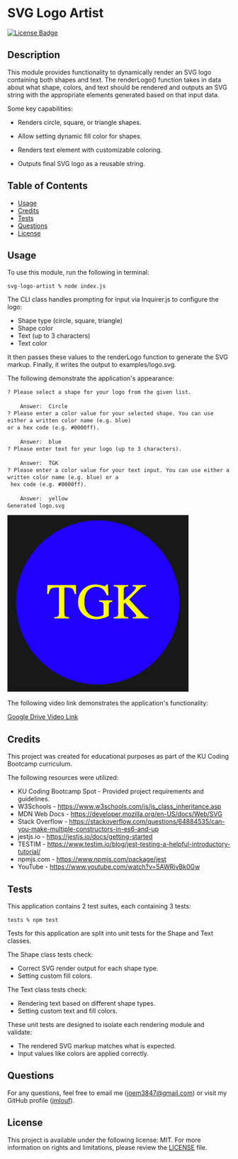 # SVG Logo Artist
[![License Badge](https://img.shields.io/badge/license-MIT-green)](./LICENSE)

## Description
    
This module provides functionality to dynamically render an SVG logo containing both shapes and text. The renderLogo() function takes in data about what shape, colors, and text should be rendered and outputs an SVG string with the appropriate elements generated based on that input data.

Some key capabilities:

- Renders circle, square, or triangle shapes.

- Allow setting dynamic fill color for shapes.

- Renders text element with customizable coloring.

- Outputs final SVG logo as a reusable string.

## Table of Contents

- [Usage](#usage)
- [Credits](#credits)
- [Tests](#tests)
- [Questions](#questions)
- [License](#license)

## Usage

To use this module, run the following in terminal:

```
svg-logo-artist % node index.js
```

The CLI class handles prompting for input via Inquirer.js to configure the logo:

- Shape type (circle, square, triangle)
- Shape color
- Text (up to 3 characters)
- Text color

It then passes these values to the renderLogo function to generate the SVG markup. Finally, it writes the output to examples/logo.svg.

The following demonstrate the application's appearance:

```
? Please select a shape for your logo from the given list.

    Answer:  Circle
? Please enter a color value for your selected shape. You can use either a written color name (e.g. blue) 
or a hex code (e.g. #0000ff).
                    
    Answer:  blue
? Please enter text for your logo (up to 3 characters).
    
    Answer:  TGK
? Please enter a color value for your text input. You can use either a written color name (e.g. blue) or a
 hex code (e.g. #0000ff).
    
    Answer:  yellow
Generated logo.svg
```
![Screenshot](./assets/images/mockup-1.png)

The following video link demonstrates the application's functionality:

[Google Drive Video Link](https://drive.google.com/file/d/1NNWBikohIfEKzUOrcH1ksMi-yW1aq8Xd/view)

## Credits

This project was created for educational purposes as part of the KU Coding Bootcamp curriculum.

The following resources were utilized:

- KU Coding Bootcamp Spot - Provided project requirements and guidelines.
- W3Schools - https://www.w3schools.com/js/js_class_inheritance.asp
- MDN Web Docs - https://developer.mozilla.org/en-US/docs/Web/SVG
- Stack Overflow - https://stackoverflow.com/questions/64884535/can-you-make-multiple-constructors-in-es6-and-up
- jestjs.io - https://jestjs.io/docs/getting-started
- TESTIM - https://www.testim.io/blog/jest-testing-a-helpful-introductory-tutorial/
- npmjs.com - https://www.npmjs.com/package/jest
- YouTube - https://www.youtube.com/watch?v=5AWRivBk0Gw

## Tests

This application contains 2 test suites, each containing 3 tests:

```
tests % npm test
```

Tests for this application are split into unit tests for the Shape and Text classes.

The Shape class tests check:

- Correct SVG render output for each shape type.
- Setting custom fill colors.

The Text class tests check:

- Rendering text based on different shape types.
- Setting custom text and fill colors.

These unit tests are designed to isolate each rendering module and validate:

- The rendered SVG markup matches what is expected.
- Input values like colors are applied correctly.

## Questions

For any questions, feel free to email me ([joem3847@gmail.com](mailto:joem3847@gmail.com)) or visit my GitHub profile ([jmlouf](https://github.com/jmlouf/)).

## License

This project is available under the following license: MIT. For more information on rights and limitations, please review the [LICENSE](./LICENSE) file.
